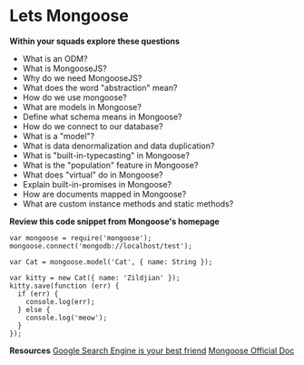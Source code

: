 # Lets Mongoose

**Within your squads explore these questions**

- What is an ODM?
- What is MongooseJS?
- Why do we need MongooseJS?
- What does the word "abstraction" mean?
- How do we use mongoose?
- What are models in Mongoose?
- Define what schema means in Mongoose?
- How do we connect to our database?
- What is a "model"?
- What is data denormalization and data duplication?
- What is "built-in-typecasting" in Mongoose?
- What is the "population" feature in Mongoose?
- What does "virtual" do in Mongoose?
- Explain built-in-promises in Mongoose?
- How are documents mapped in Mongoose?
- What are custom instance methods and static methods?

**Review this code snippet from Mongoose's homepage**

```
var mongoose = require('mongoose');
mongoose.connect('mongodb://localhost/test');

var Cat = mongoose.model('Cat', { name: String });

var kitty = new Cat({ name: 'Zildjian' });
kitty.save(function (err) {
  if (err) {
    console.log(err);
  } else {
    console.log('meow');
  }
});

```

**Resources**
[Google Search Engine is your best friend](https://www.google.com/)
[Mongoose Official Doc](http://mongoosejs.com/)


